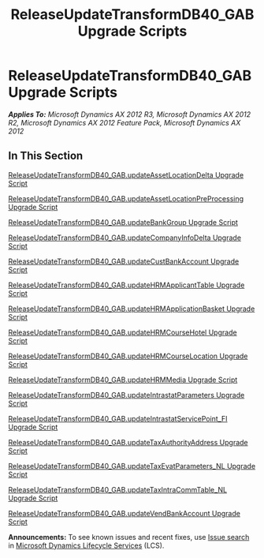 ﻿---
title: ReleaseUpdateTransformDB40_GAB Upgrade Scripts
TOCTitle: ReleaseUpdateTransformDB40_GAB Upgrade Scripts
ms:assetid: 2c509fa3-99d8-4c1a-bfdf-ba4d1fc283d0
ms:mtpsurl: https://msdn.microsoft.com/en-us/library/JJ735967(v=AX.60)
ms:contentKeyID: 49707384
ms.date: 05/18/2015
mtps_version: v=AX.60
---

# ReleaseUpdateTransformDB40\_GAB Upgrade Scripts 


_**Applies To:** Microsoft Dynamics AX 2012 R3, Microsoft Dynamics AX 2012 R2, Microsoft Dynamics AX 2012 Feature Pack, Microsoft Dynamics AX 2012_

## In This Section

[ReleaseUpdateTransformDB40\_GAB.updateAssetLocationDelta Upgrade Script](releaseupdatetransformdb40-gab-updateassetlocationdelta-upgrade-script.md)

[ReleaseUpdateTransformDB40\_GAB.updateAssetLocationPreProcessing Upgrade Script](releaseupdatetransformdb40-gab-updateassetlocationpreprocessing-upgrade-script.md)

[ReleaseUpdateTransformDB40\_GAB.updateBankGroup Upgrade Script](releaseupdatetransformdb40-gab-updatebankgroup-upgrade-script.md)

[ReleaseUpdateTransformDB40\_GAB.updateCompanyInfoDelta Upgrade Script](releaseupdatetransformdb40-gab-updatecompanyinfodelta-upgrade-script.md)

[ReleaseUpdateTransformDB40\_GAB.updateCustBankAccount Upgrade Script](releaseupdatetransformdb40-gab-updatecustbankaccount-upgrade-script.md)

[ReleaseUpdateTransformDB40\_GAB.updateHRMApplicantTable Upgrade Script](releaseupdatetransformdb40-gab-updatehrmapplicanttable-upgrade-script.md)

[ReleaseUpdateTransformDB40\_GAB.updateHRMApplicationBasket Upgrade Script](releaseupdatetransformdb40-gab-updatehrmapplicationbasket-upgrade-script.md)

[ReleaseUpdateTransformDB40\_GAB.updateHRMCourseHotel Upgrade Script](releaseupdatetransformdb40-gab-updatehrmcoursehotel-upgrade-script.md)

[ReleaseUpdateTransformDB40\_GAB.updateHRMCourseLocation Upgrade Script](releaseupdatetransformdb40-gab-updatehrmcourselocation-upgrade-script.md)

[ReleaseUpdateTransformDB40\_GAB.updateHRMMedia Upgrade Script](releaseupdatetransformdb40-gab-updatehrmmedia-upgrade-script.md)

[ReleaseUpdateTransformDB40\_GAB.updateIntrastatParameters Upgrade Script](releaseupdatetransformdb40-gab-updateintrastatparameters-upgrade-script.md)

[ReleaseUpdateTransformDB40\_GAB.updateIntrastatServicePoint\_FI Upgrade Script](releaseupdatetransformdb40-gab-updateintrastatservicepoint-fi-upgrade-script.md)

[ReleaseUpdateTransformDB40\_GAB.updateTaxAuthorityAddress Upgrade Script](releaseupdatetransformdb40-gab-updatetaxauthorityaddress-upgrade-script.md)

[ReleaseUpdateTransformDB40\_GAB.updateTaxEvatParameters\_NL Upgrade Script](releaseupdatetransformdb40-gab-updatetaxevatparameters-nl-upgrade-script.md)

[ReleaseUpdateTransformDB40\_GAB.updateTaxIntraCommTable\_NL Upgrade Script](releaseupdatetransformdb40-gab-updatetaxintracommtable-nl-upgrade-script.md)

[ReleaseUpdateTransformDB40\_GAB.updateVendBankAccount Upgrade Script](releaseupdatetransformdb40-gab-updatevendbankaccount-upgrade-script.md)

  
**Announcements:** To see known issues and recent fixes, use [Issue search](http://go.microsoft.com/fwlink/?linkid=389258) in [Microsoft Dynamics Lifecycle Services](http://go.microsoft.com/fwlink/?linkid=306505) (LCS).


